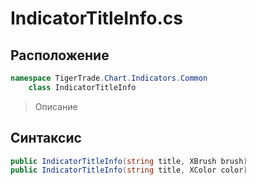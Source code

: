
# IndicatorTitleInfo.cs
## Расположение
```csharp
namespace TigerTrade.Chart.Indicators.Common  
    class IndicatorTitleInfo
```

> Описание

## Синтаксис
```csharp
public IndicatorTitleInfo(string title, XBrush brush)
public IndicatorTitleInfo(string title, XColor color)
```
